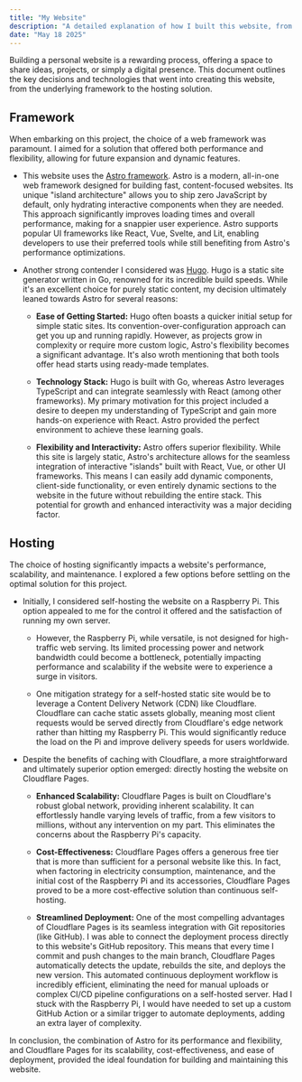 ```yaml
---
title: "My Website"
description: "A detailed explanation of how I built this website, from framework selection to hosting decisions."
date: "May 18 2025"
---
```


Building a personal website is a rewarding process, offering a space to share ideas, projects, or simply a digital presence. This document outlines the key decisions and technologies that went into creating this website, from the underlying framework to the hosting solution.

## Framework

When embarking on this project, the choice of a web framework was paramount. I aimed for a solution that offered both performance and flexibility, allowing for future expansion and dynamic features.

* This website uses the [Astro framework](https://astro.build/). Astro is a modern, all-in-one web framework designed for building fast, content-focused websites. Its unique "island architecture" allows you to ship zero JavaScript by default, only hydrating interactive components when they are needed. This approach significantly improves loading times and overall performance, making for a snappier user experience. Astro supports popular UI frameworks like React, Vue, Svelte, and Lit, enabling developers to use their preferred tools while still benefiting from Astro's performance optimizations.

* Another strong contender I considered was [Hugo](https://gohugo.io/). Hugo is a static site generator written in Go, renowned for its incredible build speeds. While it's an excellent choice for purely static content, my decision ultimately leaned towards Astro for several reasons:

  * **Ease of Getting Started:** Hugo often boasts a quicker initial setup for simple static sites. Its convention-over-configuration approach can get you up and running rapidly. However, as projects grow in complexity or require more custom logic, Astro's flexibility becomes a significant advantage. It's also wroth mentioning that both tools offer head starts using ready-made templates.

  * **Technology Stack:** Hugo is built with Go, whereas Astro leverages TypeScript and can integrate seamlessly with React (among other frameworks). My primary motivation for this project included a desire to deepen my understanding of TypeScript and gain more hands-on experience with React. Astro provided the perfect environment to achieve these learning goals.

  * **Flexibility and Interactivity:** Astro offers superior flexibility. While this site is largely static, Astro's architecture allows for the seamless integration of interactive "islands" built with React, Vue, or other UI frameworks. This means I can easily add dynamic components, client-side functionality, or even entirely dynamic sections to the website in the future without rebuilding the entire stack. This potential for growth and enhanced interactivity was a major deciding factor.

## Hosting

The choice of hosting significantly impacts a website's performance, scalability, and maintenance. I explored a few options before settling on the optimal solution for this project.

* Initially, I considered self-hosting the website on a Raspberry Pi. This option appealed to me for the control it offered and the satisfaction of running my own server.

  * However, the Raspberry Pi, while versatile, is not designed for high-traffic web serving. Its limited processing power and network bandwidth could become a bottleneck, potentially impacting performance and scalability if the website were to experience a surge in visitors.

  * One mitigation strategy for a self-hosted static site would be to leverage a Content Delivery Network (CDN) like Cloudflare. Cloudflare can cache static assets globally, meaning most client requests would be served directly from Cloudflare's edge network rather than hitting my Raspberry Pi. This would significantly reduce the load on the Pi and improve delivery speeds for users worldwide.

* Despite the benefits of caching with Cloudflare, a more straightforward and ultimately superior option emerged: directly hosting the website on Cloudflare Pages.

  * **Enhanced Scalability:** Cloudflare Pages is built on Cloudflare's robust global network, providing inherent scalability. It can effortlessly handle varying levels of traffic, from a few visitors to millions, without any intervention on my part. This eliminates the concerns about the Raspberry Pi's capacity.

  * **Cost-Effectiveness:** Cloudflare Pages offers a generous free tier that is more than sufficient for a personal website like this. In fact, when factoring in electricity consumption, maintenance, and the initial cost of the Raspberry Pi and its accessories, Cloudflare Pages proved to be a more cost-effective solution than continuous self-hosting.

  * **Streamlined Deployment:** One of the most compelling advantages of Cloudflare Pages is its seamless integration with Git repositories (like GitHub). I was able to connect the deployment process directly to this website's GitHub repository. This means that every time I commit and push changes to the main branch, Cloudflare Pages automatically detects the update, rebuilds the site, and deploys the new version. This automated continuous deployment workflow is incredibly efficient, eliminating the need for manual uploads or complex CI/CD pipeline configurations on a self-hosted server. Had I stuck with the Raspberry Pi, I would have needed to set up a custom GitHub Action or a similar trigger to automate deployments, adding an extra layer of complexity.

In conclusion, the combination of Astro for its performance and flexibility, and Cloudflare Pages for its scalability, cost-effectiveness, and ease of deployment, provided the ideal foundation for building and maintaining this website.
